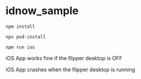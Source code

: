 # idnow_sample

`npm install`

`npx pod-install`

`npm run ios`


iOS App works fine if the flipper desktop is OFF


iOS App crashes when the flipper desktop is running 
